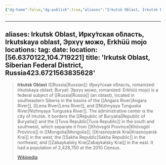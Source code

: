 ```yaml
---
{"dg-home":false,"dg-publish":true,"aliases":"Irkutsk Oblast, Irkutsk Region, Irkutsk Division","locations":null,"tag":null,"date":null,"location":[56.6370122,104.719221],"title":"Irkutsk Oblast, Siberian Federal District, Russia","permalink":"/maps/irkutsk-oblast-siberian-federal-district-russia/","dgHomeLink":true,"dgPassFrontmatter":true}
---
```


---
aliases: Irkutsk Oblast, Ирку́тская о́бласть, Irkutskaya oblast, Эрхүү можо, Erkhüü mojo
locations:
tag:
date:
location: [56.6370122,104.719221]
title: 'Irkutsk Oblast, Siberian Federal District, Russia423.6721563835628'
---
> **Irkutsk Oblast** ([[Russia|Russian]]: Ирку́тская о́бласть, romanized: Irkutskaya oblast; Buryat: Эрхүү можо, romanized: Erkhüü mojo) is a federal subject of [[Russia|Russia]] (an oblast), located in southeastern Siberia in the basins of the [[Angara River|Angara River]], [[Lena River|Lena River]], and [[Nizhnyaya Tunguska River|Nizhnyaya Tunguska River]]. The administrative center is the city of Irkutsk. It borders the [[Republic of Buryatia|Republic of Buryatia]] and the [[Tuva Republic|Tuva Republic]] in the south and southwest, which separate it from [[Khövsgöl Province|Khövsgöl Province]] in [[Mongolia|Mongolia]]; [[Krasnoyarsk Krai|Krasnoyarsk Krai]] in the west; the [[Sakha Republic|Sakha Republic]] in the northeast; and [[Zabaykalsky Krai|Zabaykalsky Krai]] in the east. It had a population of 2,428,750 at the 2010 Census.
>
> [Wikipedia](https://en.wikipedia.org/wiki/Irkutsk%20Oblast)
